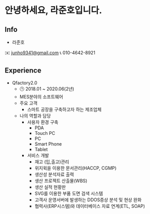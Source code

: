 안녕하세요, 라준호입니다.
=============

## Info
- 라준호

✉️ junho9341@gmail.com
📞 010-4642-8921


## Experience
- Qfactory2.0
    - 🕒 2018.01 ~ 2020.06(2년)
    - MES분야의 소프트웨어
    - 주요 고객
        - 스마트 공장을 구축하고자 하는 제조업체
    - 나의 역할과 담당
        - 사용자 환경 구축
            - PDA
            - Touch PC
            - PC
            - Smart Phone
            - Tablet
        - 서비스 개발
            - 재고 (입,출고)관리
            - 위지윅을 이용한 문서관리(HACCP, CGMP)
            - 생산성 분석자료 출력
            - 생산 프로젝트 산출물(WBS)
            - 생산 실적 현황판
            - SVG를 이용한 부품 도면 검색 시스템
            - 고객사 운영서버에 발생하는 DDOS증상 분석 및 현상 완화
            - 협력사(ERP시스템)와 데이터베이스 자료 연계(ETL, SOAP)
